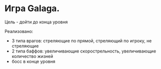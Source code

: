 # Игра Galaga.

Цель - дойти до конца уровня

Реализовано:

- 3 типа врагов: стреляющие по прямой, стреляющий по игроку, не стреляющие
- 2 типа баффов: увеличивающие скорострельность, увеличивающие количество жизней
- босс в конце уровня